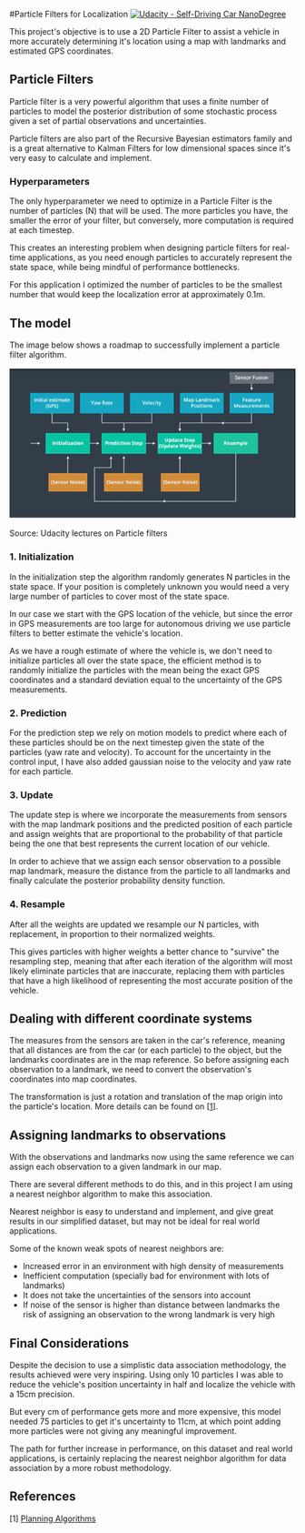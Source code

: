 #Particle Filters for Localization
[![Udacity - Self-Driving Car NanoDegree](https://s3.amazonaws.com/udacity-sdc/github/shield-carnd.svg)](http://www.udacity.com/drive)

This project's objective is to use a 2D Particle Filter to assist a vehicle in more accurately determining it's location using a map with landmarks and estimated GPS coordinates.


## Particle Filters

Particle filter is a very powerful algorithm that uses a finite number of particles to model the posterior distribution of some stochastic process given a set of partial observations and uncertainties.

Particle filters are also part of the Recursive Bayesian estimators family and is a great alternative to Kalman Filters for low dimensional spaces since it's very easy to calculate and implement.

### Hyperparameters

The only hyperparameter we need to optimize in a Particle Filter is the number of particles (N) that will be used. The more particles you have, the smaller the error of your filter, but conversely, more computation is required at each timestep.

This creates an interesting problem when designing particle filters for real-time applications, as you need enough particles to accurately represent the state space, while being mindful of performance bottlenecks.

For this application I optimized the number of particles to be the smallest number that would keep the localization error at approximately 0.1m.


## The model

The image below shows a roadmap to successfully implement a particle filter algorithm.

![alt text][image1]

Source: Udacity lectures on Particle filters


### 1. Initialization

In the initialization step the algorithm randomly generates N particles in the state space. If your position is completely unknown you would need a very large number of particles to cover most of the state space.

In our case we start with the GPS location of the vehicle, but since the error in GPS measurements are too large for autonomous driving we use particle filters to better estimate the vehicle's location.

As we have a rough estimate of where the vehicle is, we don't need to initialize particles all over the state space, the efficient method is to randomly initialize the particles with the mean being the exact GPS coordinates and a standard deviation equal to the uncertainty of the GPS measurements.

### 2. Prediction

For the prediction step we rely on motion models to predict where each of these particles should be on the next timestep given the state of the particles (yaw rate and velocity). To account for the uncertainty in the control input, I have also added gaussian noise to the velocity and yaw rate for each particle.

### 3. Update

The update step is where we incorporate the measurements from sensors with the map landmark positions and the predicted position of each particle and assign weights that are proportional to the probability of that particle being the one that best represents the current location of our vehicle.

In order to achieve that we assign each sensor observation to a possible map landmark, measure the distance from the particle to all landmarks and finally calculate the posterior probability density function.

### 4. Resample

After all the weights are updated we resample our N particles, with replacement, in proportion to their normalized weights.

This gives particles with higher weights a better chance to "survive" the resampling step, meaning that after each iteration of the algorithm will most likely eliminate particles that are inaccurate, replacing them with particles that have a high likelihood of representing the most accurate position of the vehicle.

## Dealing with different coordinate systems

The measures from the sensors are taken in the car's reference, meaning that all distances are from the car (or each particle) to the object, but the landmarks coordinates are in the map reference. So before assigning each observation to a landmark, we need to convert the observation's coordinates into map coordinates.

The transformation is just a rotation and translation of the map origin into the particle's location. More details can be found on [[1](http://planning.cs.uiuc.edu/node99.html)].


## Assigning landmarks to observations

With the observations and landmarks now using the same reference we can assign each observation to a given landmark in our map.

There are several different methods to do this, and in this project I am using a nearest neighbor algorithm to make this association.

Nearest neighbor is easy to understand and implement, and give great results in our simplified dataset, but may not be ideal for real world applications.

Some of the known weak spots of nearest neighbors are:
- Increased error in an environment with high density of measurements
- Inefficient computation (specially bad for environment with lots of landmarks)
- It does not take the uncertainties of the sensors into account
- If noise of the sensor is higher than distance between landmarks the risk of assigning an observation to the wrong landmark is very high


## Final Considerations

Despite the decision to use a simplistic data association methodology, the results achieved were very inspiring. Using only 10 particles I was able to reduce the vehicle's position uncertainty in half and localize the vehicle with a 15cm precision.

But every cm of performance gets more and more expensive, this model needed 75 particles to get it's uncertainty to 11cm, at which point adding more particles were not giving any meaningful improvement.

The path for further increase in performance, on this dataset and real world applications, is certainly replacing the nearest neighbor algorithm for data association by a more robust methodology.

## References
[1] [Planning Algorithms](http://planning.cs.uiuc.edu/node99.html)


[//]: # (Image References)

[image1]: ./images/particle_filter.png "Particle Filter model"
